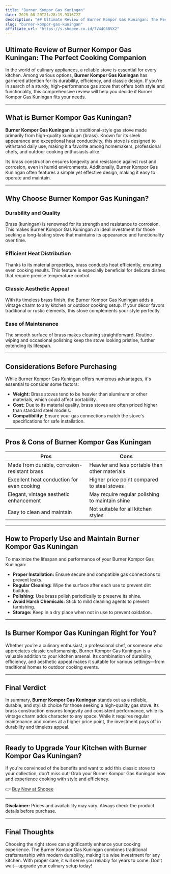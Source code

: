 ```yaml
---
title: "Burner Kompor Gas Kuningan"
date: 2025-08-20T21:28:19.931672Z
description: "## Ultimate Review of Burner Kompor Gas Kuningan: The Perfect Cooking Companion..."
slug: "burner-kompor-gas-kuningan"
affiliate_url: "https://s.shopee.co.id/7V44C68VX2"
---
```

## Ultimate Review of Burner Kompor Gas Kuningan: The Perfect Cooking Companion

In the world of culinary appliances, a reliable stove is essential for every kitchen. Among various options, **Burner Kompor Gas Kuningan** has garnered attention for its durability, efficiency, and classic design. If you're in search of a sturdy, high-performance gas stove that offers both style and functionality, this comprehensive review will help you decide if Burner Kompor Gas Kuningan fits your needs.

---

## What is Burner Kompor Gas Kuningan?

**Burner Kompor Gas Kuningan** is a traditional-style gas stove made primarily from high-quality kuningan (brass). Known for its sleek appearance and exceptional heat conductivity, this stove is designed to withstand daily use, making it a favorite among homemakers, professional chefs, and outdoor cooking enthusiasts alike.

Its brass construction ensures longevity and resistance against rust and corrosion, even in humid environments. Additionally, Burner Kompor Gas Kuningan often features a simple yet effective design, making it easy to operate and maintain.

---

## Why Choose Burner Kompor Gas Kuningan?

### Durability and Quality
Brass (kuningan) is renowned for its strength and resistance to corrosion. This makes Burner Kompor Gas Kuningan an ideal investment for those seeking a long-lasting stove that maintains its appearance and functionality over time.

### Efficient Heat Distribution
Thanks to its material properties, brass conducts heat efficiently, ensuring even cooking results. This feature is especially beneficial for delicate dishes that require precise temperature control.

### Classic Aesthetic Appeal
With its timeless brass finish, the Burner Kompor Gas Kuningan adds a vintage charm to any kitchen or outdoor cooking setup. If your décor favors traditional or rustic elements, this stove complements your style perfectly.

### Ease of Maintenance
The smooth surface of brass makes cleaning straightforward. Routine wiping and occasional polishing keep the stove looking pristine, further extending its lifespan.

---

## Considerations Before Purchasing

While Burner Kompor Gas Kuningan offers numerous advantages, it's essential to consider some factors:

- **Weight:** Brass stoves tend to be heavier than aluminum or other materials, which could affect portability.
- **Cost:** Due to its material quality, brass stoves are often priced higher than standard steel models.
- **Compatibility:** Ensure your gas connections match the stove's specifications for safe installation.

---

## Pros & Cons of Burner Kompor Gas Kuningan

| Pros                                       | Cons                                              |
|--------------------------------------------|---------------------------------------------------|
| Made from durable, corrosion-resistant brass | Heavier and less portable than other materials   |
| Excellent heat conduction for even cooking | Higher price point compared to steel stoves     |
| Elegant, vintage aesthetic enhancement     | May require regular polishing to maintain shine |
| Easy to clean and maintain                | Not suitable for all kitchen styles            |

---

## How to Properly Use and Maintain Burner Kompor Gas Kuningan

To maximize the lifespan and performance of your Burner Kompor Gas Kuningan:

- **Proper Installation:** Ensure secure and compatible gas connections to prevent leaks.
- **Regular Cleaning:** Wipe the surface after each use to prevent dirt buildup.
- **Polishing:** Use brass polish periodically to preserve its shine.
- **Avoid Harsh Chemicals:** Stick to mild cleaning agents to prevent tarnishing.
- **Storage:** Keep in a dry place when not in use to prevent oxidation.

---

## Is Burner Kompor Gas Kuningan Right for You?

Whether you’re a culinary enthusiast, a professional chef, or someone who appreciates classic craftsmanship, Burner Kompor Gas Kuningan is a valuable addition to your kitchen arsenal. Its combination of durability, efficiency, and aesthetic appeal makes it suitable for various settings—from traditional homes to outdoor cooking events.

---

## Final Verdict

In summary, **Burner Kompor Gas Kuningan** stands out as a reliable, durable, and stylish choice for those seeking a high-quality gas stove. Its brass construction ensures longevity and consistent performance, while its vintage charm adds character to any space. While it requires regular maintenance and comes at a higher price point, the investment pays off in durability and timeless appeal.

---

## Ready to Upgrade Your Kitchen with Burner Kompor Gas Kuningan?

If you're convinced of the benefits and want to add this classic stove to your collection, don’t miss out! Grab your Burner Kompor Gas Kuningan now and experience cooking with style and efficiency.

👉 [Buy Now at Shopee](https://s.shopee.co.id/7V44C68VX2)

---

**Disclaimer:** Prices and availability may vary. Always check the product details before purchase.

---

## Final Thoughts

Choosing the right stove can significantly enhance your cooking experience. The Burner Kompor Gas Kuningan combines traditional craftsmanship with modern durability, making it a wise investment for any kitchen. With proper care, it will serve you reliably for years to come. Don’t wait—upgrade your culinary setup today!